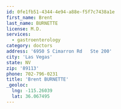 ```yaml
---
id: 0fe1fb51-4344-4e94-a88e-f5f7c7438a1e
first_name: Brent
last_name: BURNETTE
license: M.D.
services:
  - gastroenterology
category: doctors
address: '6950 S Cimarron Rd   Ste 200'
city: 'Las Vegas'
state: NV
zip: '89113'
phone: 702-796-0231
title: 'Brent BURNETTE'
_geoloc:
  lng: -115.26039
  lat: 36.067495
---
```

